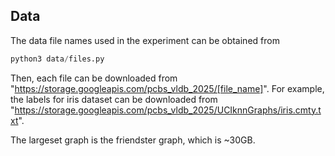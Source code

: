 ## Data

The data file names used in the experiment can be obtained from 
```python
python3 data/files.py 
```
Then, each file can be downloaded from "https://storage.googleapis.com/pcbs_vldb_2025/[file_name]". For example, the labels for iris dataset can be downloaded from "https://storage.googleapis.com/pcbs_vldb_2025/UCIknnGraphs/iris.cmty.txt".

The largeset graph is the friendster graph, which is ~30GB.